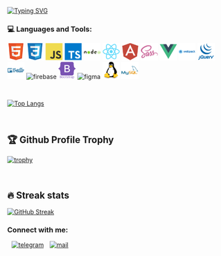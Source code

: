 <!-- ### Hi there 👋 -->

[![Typing SVG](https://readme-typing-svg.herokuapp.com?font=Fira+Code&size=25&duration=4000&pause=550&color=A175FFDF&width=435&lines=Hi+%E2%9A%A1+I+am+Frontend+developer)](https://git.io/typing-svg)


<h3>💻 Languages and Tools:</h3>
<p align="left"> 

<a href="https://www.w3.org/html/" target="_blank" style="text-decoration:none"> <img src="https://github.com/devicons/devicon/blob/master/icons/html5/html5-original.svg" alt="html5" width="40" height="40"/></a> 
<a href="https://www.w3schools.com/css/" target="_blank" style="text-decoration:none"> <img src="https://github.com/devicons/devicon/blob/master/icons/css3/css3-original.svg" alt="css3" width="40" height="40"/></a>
<a href="https://developer.mozilla.org/en-US/docs/Web/JavaScript" target="_blank" style="text-decoration:none"><img src="https://raw.githubusercontent.com/devicons/devicon/master/icons/javascript/javascript-original.svg" alt="javascript" width="40" height="40"/></a> 
<a href="https://www.typescriptlang.org/" target="_blank" style="text-decoration:none"><img src="https://github.com/devicons/devicon/blob/master/icons/typescript/typescript-plain.svg" alt="typescript" width="40" height="40"/></a> 
<a href="https://nodejs.org" target="_blank" target="_blank" style="text-decoration:none"> <img src="https://raw.githubusercontent.com/devicons/devicon/master/icons/nodejs/nodejs-original-wordmark.svg" alt="nodejs" width="40" height="40"/></a> 
<a href="https://reactjs.org/" target="_blank" style="text-decoration:none"><img src="https://github.com/devicons/devicon/blob/master/icons/react/react-original.svg" alt="react" width="40" height="40"/></a>
<a href="https://angular.io/" target="_blank" style="text-decoration:none"><img src="https://github.com/devicons/devicon/blob/master/icons/angularjs/angularjs-plain.svg" alt="angular" width="40" height="40"/></a> 
<a href="https://sass-lang.com" target="_blank" style="text-decoration:none"><img src="https://raw.githubusercontent.com/devicons/devicon/master/icons/sass/sass-original.svg" alt="sass" width="40" height="40"/></a> 
<a href="https://vuejs.org/" target="_blank" style="text-decoration:none"><img src="https://github.com/devicons/devicon/blob/master/icons/vuejs/vuejs-original.svg" alt="vuejs" width="40" height="40"/></a>
<a href="https://webpack.js.org" target="_blank" style="text-decoration:none"><img src="https://github.com/devicons/devicon/blob/master/icons/webpack/webpack-original-wordmark.svg" alt="webpack" width="40" height="40"/>
<a href="https://jquery.com/" target="_blank" style="text-decoration:none"><img src="https://github.com/devicons/devicon/blob/master/icons/jquery/jquery-plain-wordmark.svg" alt="jquery" width="40" height="40"/>
<a href="https://trello.com/ru" target="_blank" style="text-decoration:none"><img src="https://github.com/devicons/devicon/blob/master/icons/trello/trello-plain-wordmark.svg" alt="trello" width="40" height="40"/>
<a href="https://firebase.google.com/" target="_blank" style="text-decoration:none"> <img src="https://www.vectorlogo.zone/logos/firebase/firebase-icon.svg" alt="firebase" width="40" height="40"/> </a>
<a href="https://getbootstrap.com" target="_blank" style="text-decoration:none"> <img src="https://github.com/devicons/devicon/blob/master/icons/bootstrap/bootstrap-plain-wordmark.svg" alt="bootstrap" width="40" height="40"/> </a> 
<a href="https://www.figma.com/" target="_blank" style="text-decoration:none"> <img src="https://www.vectorlogo.zone/logos/figma/figma-icon.svg" alt="figma" width="40" height="40"/> </a>
<a href="https://ubuntu.ru/doku.php" target="_blank" style="text-decoration:none"> <img src="https://github.com/devicons/devicon/blob/master/icons/linux/linux-original.svg" alt="linux" width="40" height="40"/> </a>
 <a href="https://www.mysql.com/" target="_blank" style="text-decoration:none"> <img src="https://github.com/devicons/devicon/blob/master/icons/mysql/mysql-original-wordmark.svg" alt="mysql" width="40" height="40"/> </a>  
</p>

<br>

[![Top Langs](https://github-readme-stats.vercel.app/api/top-langs/?username=Victoria-Rozhkova&layout=compact)](https://github.com/anuraghazra/github-readme-stats)

<br>

<!-- [![Readme Card](https://github-readme-stats.vercel.app/api/pin/?username=anuraghazra&repo=github-readme-stats)](https://github.com/anuraghazra/github-readme-stats) -->

<!-- Трофеи -->
<h2>🏆 Github Profile Trophy</h2>

[![trophy](https://github-profile-trophy.vercel.app/?username=Victoria-Rozhkova)](https://github.com/ryo-ma/github-profile-trophy)

<br>

<!-- Статистика актуальной продолжительности ежедневных сессий на GitHub, самую длинную сессию за все время и суммарное количество вкладов в сообщество. [Конструктор](http://github-readme-streak-stats.herokuapp.com/demo/) -->

<h2>🔥 Streak stats</h2>

[![GitHub Streak](https://github-readme-streak-stats.herokuapp.com/?user=Victoria-Rozhkova)](https://git.io/streak-stats)

<h3 align="left">Connect with me:</h3>
<p align="left">
<a href="https://t.me/vikirozh" target="_blank"><img src="https://cdn4.iconfinder.com/data/icons/socialcones/508/Telegram-512.png" alt="telegram" height="40" width="40" style="margin-left: 10px" /></a>
<a href="mailto:victoria.rozhkova@ro.ru" target="_blank"><img src="https://mpng.subpng.com/20180407/eye/kisspng-email-iphone-outlook-com-yahoo-mail-gmail-blue-technology-5ac886348320d1.0860473015230909965371.jpg" alt="mail" height="40" width="40" style="margin-left: 10px" /></a>



<!--
**Victoria-Rozhkova/Victoria-Rozhkova** is a ✨ _special_ ✨ repository because its `README.md` (this file) appears on your GitHub profile.

Here are some ideas to get you started:

- 🔭 I’m currently working on ...
- 🌱 I’m currently learning ...
- 👯 I’m looking to collaborate on ...
- 🤔 I’m looking for help with ...
- 💬 Ask me about ...
- 📫 How to reach me: ...
- 😄 Pronouns: ...
- ⚡ Fun fact: ...
-->
